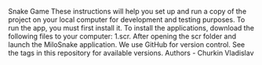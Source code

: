 Snake Game These instructions will help you set up and run a copy of the project on your local computer for development and testing purposes. To run the app, you must first install it. To install the applications, download the following files to your computer: 1.scr. After opening the scr folder and launch the MiloSnake application. We use GitHub for version control. See the tags in this repository for available versions. Authors - Churkin Vladislav

